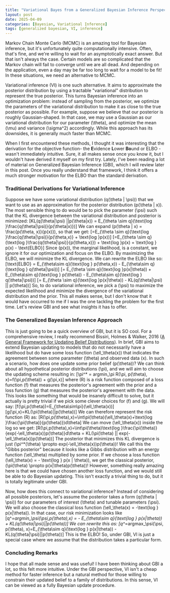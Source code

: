 ```yaml
---
title: "Variational Bayes from a Generalized Bayesian Inference Perspective"
layout: post
date: 2025-04-09
categories: [Bayesian, Variational Inference]
tags: [generalized bayesian, VI, inference]
---
```

<script type="text/javascript"
  id="MathJax-script"
  async
  src="https://cdn.jsdelivr.net/npm/mathjax@3/es5/tex-mml-chtml.js">
</script>
Markov Chain Monte Carlo (MCMC) is an amazing tool for Bayesian inference, but it's unfortunately quite computationally intensive. Often, that's fine, and we're willing to wait for an asymptotically exact answer. But that isn't always the case. Certain models are so complicated that the Markov chain will fail to converge until we are all dead. And depending on the application, even a day may be far too long to wait for a model to be fit! In these situations, we need an alternative to MCMC.

Variational inference (VI) is one such alternative. It aims to approximate the posterior distribution by using a tractable "variational" distribution to represent the true posterior. This turns Bayesian inference into an optimization problem: instead of sampling from the posterior, we optimize the parameters of the variational distribution to make it as close to the true posterior as possible. For example, suppose we believe that our posterior is roughly Gaussian-shaped. In that case, we may use a Gaussian as our variational distribution for our parameter \(\theta\), and optimize the mean \(\mu\) and variance \(\sigma^2\) accordingly. While this approach has its downsides, it is generally much faster than MCMC.

When I first encountered these methods, I thought it was interesting that the derivation for the objective function- the **E**vidence **L**ower **Bo**und or ELBO - wasn't immediately intuitive. Sure, it all makes sense once you know it, but I wouldn't have derived it myself on my first try. Lately, I've been reading a lot of material on Generalized Bayesian Inference (GBI), which I will review later in this post. Once you really understand that framework, I think it offers a much stronger motivation for the ELBO than the standard derivation.
### Traditional Derivations for Variational Inference
Suppose we have some variational distribution \(q(\theta | \psi)\) that we want to use as an approximation for the posterior distribution \(p(\theta | x)\). The most sensible thing to do would be to pick the parameter \(\psi\) such that the KL divergence between the variational distribution and posterior is minimized:
\[KL(q(\theta|\psi) ||p(\theta|x)) = E_{\theta \sim q}(\text{log }\frac{q(\theta|\psi)}{p(\theta|x)})\]
We can expand \(p(\theta | x) = \frac{p(\theta, x)}{p(x)}\), so that we get:
\[=E_{\theta \sim q}(\text{log }\frac{q(\theta|\psi)}{p(\theta,x)} + \text{log }p(x))\]
\[=E_{\theta \sim q}(\text{log }\frac{q(\theta|\psi)}{p(\theta,x)}) + \text{log }p(x) = \text{log } p(x) - \text{ELBO}\]
Since \(p(x)\), the marginal likelihood, is a constant, we ignore it for our optimization and focus on the ELBO. By maximizing the ELBO, we will minimize the KL divergence. We can rewrite the ELBO like so:
\[\text{ELBO} = E_{\theta\sim q}(\text{log } p(\theta,x)) - E_{\theta\sim q}(\text{log } q(\theta|\psi))\]
\[= E_{\theta \sim q}(\text{log }p(x|\theta)) + E_{\theta\sim q}(\text{log } p(\theta)) - E_{\theta\sim q}(\text{log } q(\theta|\psi))\]
\[= E_{\theta \sim q}(\text{log }p(x|\theta)) - KL(q(\theta|\psi) || p(\theta))\]
So, to do variational inference, we pick a \(\psi\) to maximize the expected likelihood and minimize the divergence of the variational distribution and the prior. This all makes sense, but I don't know that it would have occurred to me if I was the one tackling the problem for the first time. Let's review GBI and see what insights it has to offer.
### The Generalized Bayesian Inference Approach
This is just going to be a quick overview of GBI, but it is SO cool. For a comprehensive review, I really recommend Bissiri, Holmes & Walker, 2016 ([A General Framework for Updating Belief Distributions](https://arxiv.org/abs/1306.6430)). In brief, GBI aims to extend Bayesian updating to models that do not necessarily have a likelihood but do have some loss function \(\ell_\theta(x)\) that indicates the agreement between some parameter \(\theta\) and observed data \(x\). In such a scenario, how does one update some prior belief \(p(\theta)\)? We can think about all hypothetical posterior distributions \(\pi\), and we will aim to choose the updating scheme resulting in:
\[\pi^* = argmin_\pi R(\pi, p(\theta), x)=f(\pi,p(\theta)) + g(\pi,x)\]
where \(R\) is a risk function composed of a loss function \(f\) that measures the posterior's agreement with the prior and a loss function \(g\) that measures the posterior's agreement with the data. This looks like something that would be insanely difficult to solve, but it actually is pretty trivial if we pick some clever choices for \(f\) and \(g\). We will say:
\[f(\pi,p(\theta))=E_{\theta\sim\pi}(\ell_\theta(x))\]
\[g(\pi,x)=KL(\pi(\theta)||p(\theta))\]
We can therefore represent the risk function \(R\) as:
\[R(\pi,p(\theta),x)=\int\pi(\theta)(\ell_\theta(x)+\text{log }\frac{\pi(\theta)}{p(\theta)})d\theta\]
We can move \(\ell_\theta(x)\) inside the log so we get:
\[R(\pi,p(\theta),x)=\int\pi(\theta)\text{log }\frac{\pi(\theta)}{exp(-\ell_\theta(x))p(\theta)}d\theta = KL(\pi(\theta) || exp(-\ell_\theta(x))p(\theta))\]
The posterior that minimizes this KL divergence is just \(\pi^*(\theta) \propto exp(-\ell_\theta(x))p(\theta)\)! We call this the "Gibbs posterior" because it looks like a Gibbs distribution with an energy function \(\ell_\theta\) multiplied by some prior. If we choose a loss function \(\ell_\theta(x) = - \text{log } p(x | \theta)\), we get the classical posterior, \(\pi(\theta) \propto p(x|\theta)p(\theta)\)! However, something really amazing here is that we could have chosen another loss function, and we would still be able to do Bayesian updating. This isn't exactly a trivial thing to do, but it is totally legitimate under GBI.

Now, how does this connect to variational inference? Instead of considering all possible posteriors, let's assume the posterior takes a form \(q(\theta | \psi)\) for our parameters of interest \(\theta\) and tunable parameters \(\psi\). We will also choose the classical loss function \(\ell_\theta(x) = -\text{log } p(x|\theta)\). In that case, our risk minimization looks like
\[q^*=argmin_\psi(\psi,p(\theta),x) = - E_{\theta\sim q}(\text{log } p(x|\theta)) + KL(q(\theta|\psi)||p(\theta))\]
We can rewrite this as:
\[q^*=argmax_\psi(\psi, p(\theta), x)=E_{\theta\sim q}(\text{log } p(x|\theta)) - KL(q(\theta|\psi)||p(\theta))\]
This is the ELBO! So, under GBI, VI is just a special case where we assume that the distribution takes a particular form.
### Concluding Remarks
I hope that all made sense and was useful! I have been thinking about GBI a lot, so this felt more intuitive. Under the GBI perspective, VI isn't a cheap method for faster inference but a natural method for those willing to constrain their updated belief to a family of distributions. In this sense, VI can be viewed as a fully Bayesian update procedure.
